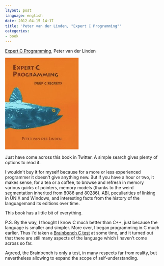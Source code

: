 ```yaml
---
layout: post
language: english
date: 2012-04-15 14:17
title: 'Peter van der Linden, "Expert C Programming"'
categories:
- book
---
```

[Expert C Programming][], Peter van der Linden

[Expert C Programming]: http://www.amazon.com/Expert-Programming-Peter-van-Linden/dp/0131774298/

![](/images/covers/english/expert-c-programming-deep-c-secrets-cover.jpg)

Just have come across this book in Twitter. A simple search gives plenty of options to read it.

I wouldn't buy it for myself because for a more or less experienced programmer it doesn't give anything new. But if you have a hour or two, it makes sense, for a tea or a coffee, to browse and refresh in memory various quirks of pointers, memory models (thanks to the weird segmentation inherited from 8086 and 80286), ABI, peculiarities of linking in UNIX and Windows, and interesting facts from the history of the languagemand its editions over time. 

This book has a little bit of everything.

P.S. By the way, I thought I know C much better than C++, just because the language is smaller and simpler. More over, I began programming in C much earlier. Thus I'd taken a [Brainbench C test][] at some time, and it turned out that there are still many aspects of the language which I haven't come across so far.

Agreed, the Brainbench is only a test, in many respects far from reality, but nevertheless allowing to expand the scope of self-understanding.

[Brainbench C test]: http://www.brainbench.com/xml/bb/common/testcenter/taketest.xml?testId=52
